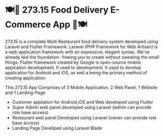 # 🍽️🛵 273.15 Food Delivery E-Commerce App 🛵🍽️

273.15 is a complete Multi Restaurant food delivery system developed using Laravel and Flutter Framework. Laravel (PHP Framework for Web Artisan) is a web application framework with an expressive, elegant syntax. We've already laid the foundation- freeing you to create without sweating the small things. Flutter framework created by Google is open-source mobile applcation development. It used to development. It used to develop application for Android and iOS, as well a being the primary method of creating application.

This 273.15 App Comprises of 3 Mobile Application, 2 Web Panel, 1 Website and 1 Landing-Page

  * Customer appliation for Android,iOS and Web developed using Flutter
  * Super Admin web panel developed using Laravel (admin can provide role base access)
  * Restaurant web panel Developed using Laravel (owner can provide role base access)
  * Landing Page Develiped using Laravel Blade 


